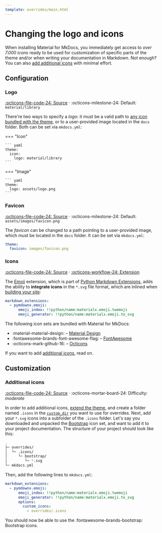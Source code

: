 ```yaml
---
template: overrides/main.html
---
```


# Changing the logo and icons

When installing Material for MkDocs, you immediately get access to _over 7.000 
icons_ ready to be used for customization of specific parts of the theme and/or 
when writing your documentation in Markdown. Not enough? You can also [add
additional icons][1] with minimal effort.

  [1]: #additional-icons

## Configuration

### Logo

[:octicons-file-code-24: Source][2] ·
:octicons-milestone-24: Default: `material/library`

There're two ways to specify a _logo_: it must be a valid path to [any icon 
bundled with the theme][3], or to a user-provided image located in the `docs`
folder. Both can be set via `mkdocs.yml`:

=== "Icon"

    ``` yaml
    theme:
      icon:
        logo: material/library
    ```

=== "Image"

    ``` yaml
    theme:
      logo: assets/logo.png
    ```

  [2]: https://github.com/squidfunk/mkdocs-material/blob/master/src/partials/logo.html
  [3]: https://github.com/squidfunk/mkdocs-material/tree/master/material/.icons

### Favicon

[:octicons-file-code-24: Source][4] ·
:octicons-milestone-24: Default: `assets/images/favicon.png`

The _favicon_ can be changed to a path pointing to a user-provided image, which 
must be located in the `docs` folder. It can be set via `mkdocs.yml`:

``` yaml
theme:
  favicon: images/favicon.png
```

  [4]: https://github.com/squidfunk/mkdocs-material/blob/master/src/base.html#L60-L61

### Icons

[:octicons-file-code-24: Source][3] · [:octicons-workflow-24: Extension][5]

The [Emoji][5] extension, which is part of [Python Markdown Extensions][6],
adds the ability to __integrate icons__ in the `*.svg` file format, which are
inlined when [building your site][7]:

``` yaml
markdown_extensions:
  - pymdownx.emoji:
      emoji_index: !!python/name:materialx.emoji.twemoji
      emoji_generator: !!python/name:materialx.emoji.to_svg
```

The following icon sets are bundled with Material for MkDocs:

- :material-material-design: – [Material Design][8]
- :fontawesome-brands-font-awesome-flag: – [FontAwesome][9]
- :octicons-mark-github-16: – [Octicons][10]

If you want to add [additional icons][1], read on.

  [5]: https://facelessuser.github.io/pymdown-extensions/extensions/emoji/
  [6]: https://facelessuser.github.io/pymdown-extensions/
  [7]: ../creating-your-site.md#building-your-site
  [8]: https://materialdesignicons.com/
  [9]: https://fontawesome.com/icons?d=gallery&m=free
  [10]: https://octicons.github.com/

## Customization

### Additional icons

[:octicons-file-code-24: Source][3] · 
:octicons-mortar-board-24: Difficulty: _moderate_

In order to add additional icons, [extend the theme][11], and create a folder
named `.icons` in the [`custom_dir`][12] you want to use for overrides. Next,
add your `*.svg` icons into a subfolder of the `.icons` folder. Let's say you 
downloaded and unpacked the [Bootstrap][13] icon set, and want to add it to
your project documentation. The structure of your project should look like this:

``` sh
.
├─ overrides/
│  └─ .icons/
│     └─ bootstrap/
│        └─ *.svg
└─ mkdocs.yml
```

Then, add the following lines to `mkdocs.yml`:

``` yaml
markdown_extensions:
  - pymdownx.emoji:
      emoji_index: !!python/name:materialx.emoji.twemoji
      emoji_generator: !!python/name:materialx.emoji.to_svg
      options:
        custom_icons:
          - overrides/.icons
```

You should now be able to use the :fontawesome-brands-bootstrap: Bootstrap
icons.

  [11]: ../customization.md#extending-the-theme
  [12]: https://www.mkdocs.org/user-guide/configuration/#custom_dir
  [13]: https://icons.getbootstrap.com/
